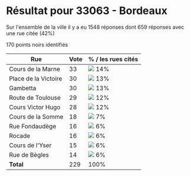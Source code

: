# Résultat pour 33063 - Bordeaux

Sur l'ensemble de la ville il y a eu 1548 réponses dont 659 réponses avec une rue citée (42%)

170 points noirs identifiés

| Rue | Vote | % / les rues cités|
|-----|------|-------------------|
| Cours de la Marne | 33 | <img src="../../img/bar_14.gif" />&nbsp;14%|
| Place de la Victoire | 30 | <img src="../../img/bar_13.gif" />&nbsp;13%|
| Gambetta | 30 | <img src="../../img/bar_13.gif" />&nbsp;13%|
| Route de Toulouse | 29 | <img src="../../img/bar_12.gif" />&nbsp;12%|
| Cours Victor Hugo | 28 | <img src="../../img/bar_12.gif" />&nbsp;12%|
| Cours de la Somme | 18 | <img src="../../img/bar_7.gif" />&nbsp;7%|
| Rue Fondaudège | 16 | <img src="../../img/bar_6.gif" />&nbsp;6%|
| Rocade | 16 | <img src="../../img/bar_6.gif" />&nbsp;6%|
| Cours de l'Yser | 15 | <img src="../../img/bar_6.gif" />&nbsp;6%|
| Rue de Bègles | 14 | <img src="../../img/bar_6.gif" />&nbsp;6%|
| **Total** | 229 | 100%|
